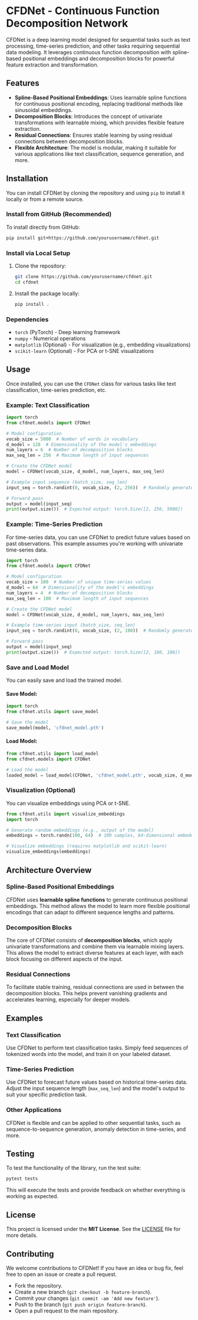 # CFDNet - Continuous Function Decomposition Network

CFDNet is a deep learning model designed for sequential tasks such as text processing, time-series prediction, and other tasks requiring sequential data modeling. It leverages continuous function decomposition with spline-based positional embeddings and decomposition blocks for powerful feature extraction and transformation.

## Features

- **Spline-Based Positional Embeddings**: Uses learnable spline functions for continuous positional encoding, replacing traditional methods like sinusoidal embeddings.
- **Decomposition Blocks**: Introduces the concept of univariate transformations with learnable mixing, which provides flexible feature extraction.
- **Residual Connections**: Ensures stable learning by using residual connections between decomposition blocks.
- **Flexible Architecture**: The model is modular, making it suitable for various applications like text classification, sequence generation, and more.

## Installation

You can install CFDNet by cloning the repository and using `pip` to install it locally or from a remote source.

### Install from GitHub (Recommended)
To install directly from GitHub:

```bash
pip install git+https://github.com/yourusername/cfdnet.git
```

### Install via Local Setup
1. Clone the repository:

   ```bash
   git clone https://github.com/yourusername/cfdnet.git
   cd cfdnet
   ```

2. Install the package locally:

   ```bash
   pip install .
   ```

### Dependencies

- `torch` (PyTorch) - Deep learning framework
- `numpy` - Numerical operations
- `matplotlib` (Optional) - For visualization (e.g., embedding visualizations)
- `scikit-learn` (Optional) - For PCA or t-SNE visualizations

## Usage

Once installed, you can use the `CFDNet` class for various tasks like text classification, time-series prediction, etc.

### Example: Text Classification

```python
import torch
from cfdnet.models import CFDNet

# Model configuration
vocab_size = 5000  # Number of words in vocabulary
d_model = 128  # Dimensionality of the model's embeddings
num_layers = 6  # Number of decomposition blocks
max_seq_len = 256  # Maximum length of input sequences

# Create the CFDNet model
model = CFDNet(vocab_size, d_model, num_layers, max_seq_len)

# Example input sequence (batch_size, seq_len)
input_seq = torch.randint(0, vocab_size, (2, 256))  # Randomly generated sequence

# Forward pass
output = model(input_seq)
print(output.size())  # Expected output: torch.Size([2, 256, 5000])
```

### Example: Time-Series Prediction

For time-series data, you can use CFDNet to predict future values based on past observations. This example assumes you're working with univariate time-series data.

```python
import torch
from cfdnet.models import CFDNet

# Model configuration
vocab_size = 100  # Number of unique time-series values
d_model = 64  # Dimensionality of the model's embeddings
num_layers = 4  # Number of decomposition blocks
max_seq_len = 100  # Maximum length of input sequences

# Create the CFDNet model
model = CFDNet(vocab_size, d_model, num_layers, max_seq_len)

# Example time-series input (batch_size, seq_len)
input_seq = torch.randint(0, vocab_size, (2, 100))  # Randomly generated time-series

# Forward pass
output = model(input_seq)
print(output.size())  # Expected output: torch.Size([2, 100, 100])
```

### Save and Load Model

You can easily save and load the trained model.

#### Save Model:

```python
import torch
from cfdnet.utils import save_model

# Save the model
save_model(model, 'cfdnet_model.pth')
```

#### Load Model:

```python
from cfdnet.utils import load_model
from cfdnet.models import CFDNet

# Load the model
loaded_model = load_model(CFDNet, 'cfdnet_model.pth', vocab_size, d_model, num_layers, max_seq_len)
```

### Visualization (Optional)

You can visualize embeddings using PCA or t-SNE.

```python
from cfdnet.utils import visualize_embeddings
import torch

# Generate random embeddings (e.g., output of the model)
embeddings = torch.randn(100, 64)  # 100 samples, 64-dimensional embeddings

# Visualize embeddings (requires matplotlib and scikit-learn)
visualize_embeddings(embeddings)
```

## Architecture Overview

### Spline-Based Positional Embeddings

CFDNet uses **learnable spline functions** to generate continuous positional embeddings. This method allows the model to learn more flexible positional encodings that can adapt to different sequence lengths and patterns.

### Decomposition Blocks

The core of CFDNet consists of **decomposition blocks**, which apply univariate transformations and combine them via learnable mixing layers. This allows the model to extract diverse features at each layer, with each block focusing on different aspects of the input.

### Residual Connections

To facilitate stable training, residual connections are used in between the decomposition blocks. This helps prevent vanishing gradients and accelerates learning, especially for deeper models.

## Examples

### Text Classification

Use CFDNet to perform text classification tasks. Simply feed sequences of tokenized words into the model, and train it on your labeled dataset.

### Time-Series Prediction

Use CFDNet to forecast future values based on historical time-series data. Adjust the input sequence length (`max_seq_len`) and the model's output to suit your specific prediction task.

### Other Applications

CFDNet is flexible and can be applied to other sequential tasks, such as sequence-to-sequence generation, anomaly detection in time-series, and more.

## Testing

To test the functionality of the library, run the test suite:

```bash
pytest tests
```

This will execute the tests and provide feedback on whether everything is working as expected.

## License

This project is licensed under the **MIT License**. See the [LICENSE](LICENSE) file for more details.

## Contributing

We welcome contributions to CFDNet! If you have an idea or bug fix, feel free to open an issue or create a pull request.

- Fork the repository.
- Create a new branch (`git checkout -b feature-branch`).
- Commit your changes (`git commit -am 'Add new feature'`).
- Push to the branch (`git push origin feature-branch`).
- Open a pull request to the main repository.
